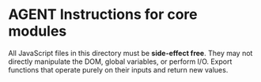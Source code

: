 # AGENT Instructions for core modules

All JavaScript files in this directory must be **side-effect free**. They may
not directly manipulate the DOM, global variables, or perform I/O. Export
functions that operate purely on their inputs and return new values.

